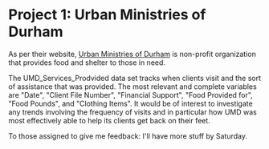 # Project 1: Urban Ministries of Durham

As per their website, [Urban Ministries of Durham](http://www.umdurham.org/ "Urban Ministries of Durham's Homepage") is non-profit organization that provides food and shelter to those in need.

The UMD_Services_Prodvided data set tracks when clients visit and the sort of assistance that was provided. The most relevant and complete variables are "Date", "Client File Number", "Financial Support", "Food Provided for", "Food Pounds", and "Clothing Items". It would be of interest to investigate any trends involving the frequency of visits and in particular how UMD was most effectively able to help its clients get back on their feet.


To those assigned to give me feedback: I'll have more stuff by Saturday.
